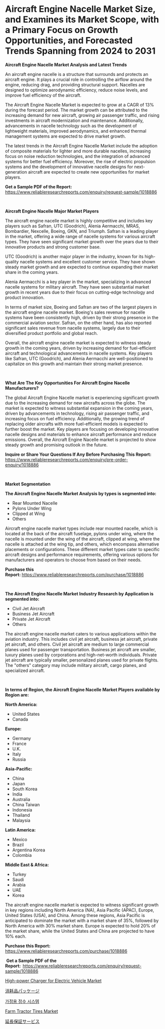 <p><h1>Aircraft Engine Nacelle Market Size, and Examines its Market Scope, with a Primary Focus on Growth Opportunities, and Forecasted Trends Spanning from 2024 to 2031</h1></p><p><strong>Aircraft Engine Nacelle Market Analysis and Latest Trends</strong></p>
<p><p>An aircraft engine nacelle is a structure that surrounds and protects an aircraft engine. It plays a crucial role in controlling the airflow around the engine, reducing drag, and providing structural support. Nacelles are designed to optimize aerodynamic efficiency, reduce noise levels, and improve fuel efficiency of the aircraft.</p><p>The Aircraft Engine Nacelle Market is expected to grow at a CAGR of 13% during the forecast period. The market growth can be attributed to the increasing demand for new aircraft, growing air passenger traffic, and rising investments in aircraft modernization and maintenance. Additionally, advancements in nacelle technology such as the development of lightweight materials, improved aerodynamics, and enhanced thermal management systems are expected to drive market growth.</p><p>The latest trends in the Aircraft Engine Nacelle Market include the adoption of composite materials for lighter and more durable nacelles, increasing focus on noise reduction technologies, and the integration of advanced systems for better fuel efficiency. Moreover, the rise of electric propulsion systems and the development of innovative nacelle designs for next-generation aircraft are expected to create new opportunities for market players.</p></p>
<p><strong>Get a Sample PDF of the Report:&nbsp;</strong> <a href="https://www.reliableresearchreports.com/enquiry/request-sample/1018886">https://www.reliableresearchreports.com/enquiry/request-sample/1018886</a></p>
<p>&nbsp;</p>
<p><strong>Aircraft Engine Nacelle Major Market Players</strong></p>
<p><p>The aircraft engine nacelle market is highly competitive and includes key players such as Safran, UTC (Goodrich), Alenia Aermacchi, MRAS, Bombardier, Nexcelle, Boeing, GKN, and Triumph. Safran is a leading player in the market, offering a wide range of nacelle systems for various aircraft types. They have seen significant market growth over the years due to their innovative products and strong customer base.</p><p>UTC (Goodrich) is another major player in the industry, known for its high-quality nacelle systems and excellent customer service. They have shown steady market growth and are expected to continue expanding their market share in the coming years.</p><p>Alenia Aermacchi is a key player in the market, specializing in advanced nacelle systems for military aircraft. They have seen substantial market growth in recent years due to their focus on cutting-edge technology and product innovation.</p><p>In terms of market size, Boeing and Safran are two of the largest players in the aircraft engine nacelle market. Boeing's sales revenue for nacelle systems have been consistently high, driven by their strong presence in the commercial aviation sector. Safran, on the other hand, has also reported significant sales revenue from nacelle systems, largely due to their diversified product portfolio and global reach.</p><p>Overall, the aircraft engine nacelle market is expected to witness steady growth in the coming years, driven by increasing demand for fuel-efficient aircraft and technological advancements in nacelle systems. Key players like Safran, UTC (Goodrich), and Alenia Aermacchi are well-positioned to capitalize on this growth and maintain their strong market presence.</p></p>
<p>&nbsp;</p>
<p><strong>What Are The Key Opportunities For Aircraft Engine Nacelle Manufacturers?</strong></p>
<p><p>The global Aircraft Engine Nacelle market is experiencing significant growth due to the increasing demand for new aircrafts across the globe. The market is expected to witness substantial expansion in the coming years, driven by advancements in technology, rising air passenger traffic, and increasing focus on fuel efficiency. Additionally, the growing trend of replacing older aircrafts with more fuel-efficient models is expected to further boost the market. Key players are focusing on developing innovative nacelle designs and materials to enhance aircraft performance and reduce emissions. Overall, the Aircraft Engine Nacelle market is projected to show steady growth and promising outlook in the future.</p></p>
<p><strong>Inquire or Share Your Questions If Any Before Purchasing This Report:</strong> <a href="https://www.reliableresearchreports.com/enquiry/pre-order-enquiry/1018886">https://www.reliableresearchreports.com/enquiry/pre-order-enquiry/1018886</a></p>
<p>&nbsp;</p>
<p><strong>Market Segmentation</strong></p>
<p><strong>The Aircraft Engine Nacelle Market Analysis by types is segmented into:</strong></p>
<p><ul><li>Rear Mounted Nacelle</li><li>Pylons Under Wing</li><li>Clipped at Wing</li><li>Others</li></ul></p>
<p><p>Aircraft engine nacelle market types include rear mounted nacelle, which is located at the back of the aircraft fuselage, pylons under wing, where the nacelle is mounted under the wing of the aircraft, clipped at wing, where the nacelle is attached at the wing tip, and others, which encompass alternative placements or configurations. These different market types cater to specific aircraft designs and performance requirements, offering various options for manufacturers and operators to choose from based on their needs.</p></p>
<p><strong>Purchase this Report:&nbsp;</strong><a href="https://www.reliableresearchreports.com/purchase/1018886">https://www.reliableresearchreports.com/purchase/1018886</a></p>
<p>&nbsp;</p>
<p><strong>The Aircraft Engine Nacelle Market Industry Research by Application is segmented into:</strong></p>
<p><ul><li>Civil Jet Aircraft</li><li>Business Jet Aircraft</li><li>Private Jet Aircraft</li><li>Others</li></ul></p>
<p><p>The aircraft engine nacelle market caters to various applications within the aviation industry. This includes civil jet aircraft, business jet aircraft, private jet aircraft, and others. Civil jet aircraft are medium to large commercial planes used for passenger transportation. Business jet aircraft are smaller, luxury planes used by corporations and high-net-worth individuals. Private jet aircraft are typically smaller, personalized planes used for private flights. The "others" category may include military aircraft, cargo planes, and specialized aircraft.</p></p>
<p>&nbsp;</p>
<p><strong>In terms of Region, the Aircraft Engine Nacelle Market Players available by Region are:</strong></p>
<p>
    <p> <strong> North America: </strong>
        <ul>
            <li>United States</li>
            <li>Canada</li>
        </ul>
        </p> 
    <p> <strong> Europe: </strong>
        <ul>
            <li>Germany</li>
            <li>France</li>
            <li>U.K.</li>
            <li>Italy</li>
            <li>Russia</li>
        </ul>
        </p> 
    <p> <strong> Asia-Pacific: </strong>
        <ul>
            <li>China</li>
            <li>Japan</li>
            <li>South Korea</li>
            <li>India</li>
            <li>Australia</li>
            <li>China Taiwan</li>
            <li>Indonesia</li>
            <li>Thailand</li>
            <li>Malaysia</li>
        </ul>
        </p> 
    <p> <strong> Latin America: </strong>
        <ul>
            <li>Mexico</li>
            <li>Brazil</li>
            <li>Argentina Korea</li>
            <li>Colombia</li>
        </ul>
        </p> 
    <p> <strong> Middle East & Africa: </strong>
        <ul>
            <li>Turkey</li>
            <li>Saudi</li>
            <li>Arabia</li>
            <li>UAE</li>
            <li>Korea</li>
        </ul>
    </p>
    </p>
<p><p>The aircraft engine nacelle market is expected to witness significant growth in key regions including North America (NA), Asia Pacific (APAC), Europe, United States (USA), and China. Among these regions, Asia Pacific is anticipated to dominate the market with a market share of 35%, followed by North America with 30% market share. Europe is expected to hold 20% of the market share, while the United States and China are projected to have 10% each.</p></p>
<p><strong>Purchase this Report: </strong><a href="https://www.reliableresearchreports.com/purchase/1018886">https://www.reliableresearchreports.com/purchase/1018886</a></p>
<p>&nbsp;<strong>Get a Sample PDF of the Report:&nbsp;&nbsp;</strong><a href="https://www.reliableresearchreports.com/enquiry/request-sample/1018886">https://www.reliableresearchreports.com/enquiry/request-sample/1018886</a></p>
<p><strong></strong></p>
<p><p><a href="https://scarlet-rocket-c63.notion.site/High-power-Charger-for-Electric-Vehicle-Market-A-Comprehensive-Report-of-its-Market-Share-Growth--34aae1eacd574d61b795ec4af5440607">High-power Charger for Electric Vehicle Market</a></p><p><a href="https://medium.com/@js15987/%E4%BD%BF%E3%81%84%E6%8D%A8%E3%81%A6%E5%8C%85%E8%A3%85%E5%B8%82%E5%A0%B4-%E7%AB%B6%E4%BA%89%E5%88%86%E6%9E%90-%E5%B8%82%E5%A0%B4%E5%8B%95%E5%90%91-2031%E5%B9%B4%E3%81%BE%E3%81%A7%E3%81%AE%E4%BA%88%E6%B8%AC-f57410996782">消耗品パッケージ</a></p><p><a href="https://medium.com/@feltonfay2023/%EC%A3%BC%ED%83%9D%EC%9A%A9-%EC%A0%95%EC%88%98-%EC%8B%9C%EC%8A%A4%ED%85%9C-%EC%8B%9C%EC%9E%A5-%EC%A0%84%EB%A7%9D-%EC%82%B0%EC%97%85-%EA%B0%9C%EC%9A%94-%EB%B0%8F-%EC%98%88%EC%B8%A1-2024%EB%85%84%EB%B6%80%ED%84%B0-2031%EB%85%84%EA%B9%8C%EC%A7%80-79604d0bcd2a">가정용 정수 시스템</a></p><p><a href="https://github.com/pjcfca/Market-Research-Report-List-1/blob/main/farm-tractor-tires-market.md">Farm Tractor Tires Market</a></p><p><a href="https://medium.com/@js15987/%E6%8B%A1%E5%BC%B5%E4%BF%9D%E8%A8%BC%E3%82%B5%E3%83%BC%E3%83%93%E3%82%B9%E5%B8%82%E5%A0%B4%E5%88%86%E6%9E%90-%E3%81%9D%E3%81%AEcagr-%E5%B8%82%E5%A0%B4%E3%82%BB%E3%82%B0%E3%83%A1%E3%83%B3%E3%83%86%E3%83%BC%E3%82%B7%E3%83%A7%E3%83%B3-%E3%81%8A%E3%82%88%E3%81%B3%E3%82%B0%E3%83%AD%E3%83%BC%E3%83%90%E3%83%AB%E6%A5%AD%E7%95%8C%E6%A6%82%E8%A6%81-77f18b010950">延長保証サービス</a></p></p>